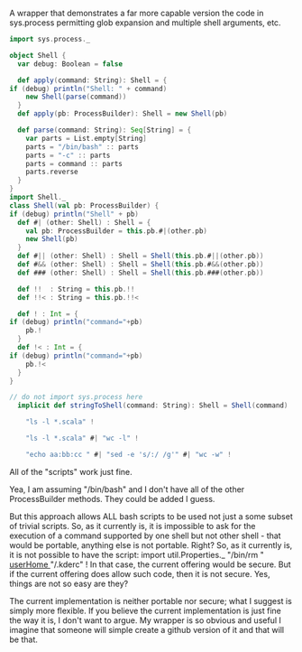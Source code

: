 A wrapper that demonstrates a far more capable version the code in sys.process
permitting glob expansion and multiple shell arguments, etc. 
```scala
import sys.process._

object Shell {
  var debug: Boolean = false

  def apply(command: String): Shell = {
if (debug) println("Shell: " + command)
    new Shell(parse(command))
  }
  def apply(pb: ProcessBuilder): Shell = new Shell(pb)

  def parse(command: String): Seq[String] = {
    var parts = List.empty[String]
    parts = "/bin/bash" :: parts
    parts = "-c" :: parts 
    parts = command :: parts
    parts.reverse
  }
}
import Shell._
class Shell(val pb: ProcessBuilder) {
if (debug) println("Shell" + pb)
  def #| (other: Shell) : Shell = {
    val pb: ProcessBuilder = this.pb.#|(other.pb)
    new Shell(pb)
  }
  def #|| (other: Shell) : Shell = Shell(this.pb.#||(other.pb))
  def #&& (other: Shell) : Shell = Shell(this.pb.#&&(other.pb))
  def ### (other: Shell) : Shell = Shell(this.pb.###(other.pb))

  def !!  : String = this.pb.!!
  def !!< : String = this.pb.!!<

  def ! : Int = {
if (debug) println("command="+pb)
    pb.!
  }
  def !< : Int = {
if (debug) println("command="+pb)
    pb.!<
  }
}

// do not import sys.process here 
  implicit def stringToShell(command: String): Shell = Shell(command)

    "ls -l *.scala" !

    "ls -l *.scala" #| "wc -l" !

    "echo aa:bb:cc " #| "sed -e 's/:/ /g'" #| "wc -w" !
```
All of the "scripts" work just fine. 

Yea, I am assuming "/bin/bash" and I don't have all of the
other ProcessBuilder methods. They could be added I guess. 

But this approach allows ALL bash scripts to be used not just a some subset
of trivial scripts.
So, as it currently is, it is impossible to ask for the execution of a command supported by one shell but not other shell - that would be portable, anything else is not portable. Right?
So, as it currently is, it is not possible to have the script:
import util.Properties._
"/bin/rm " <ins>userHome </ins> "/.kderc" !
In that case, the current offering would be secure. But if the current offering does allow such code, then it is not secure.
Yes, things are not so easy are they?

The current implementation is neither portable nor secure;
what I suggest is simply more flexible.
If you believe the current implementation is just fine the way it is,
I don't want to argue. My wrapper is so obvious and useful I imagine that someone will simple create a github version of it and that will be that.
